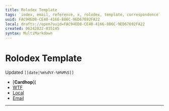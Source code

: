```yaml
---
title: Rolodex Template
tags: `index, email, reference, x, rolodex, template, correspondence`
uuid: FAC94ED8-CE40-4166-886C-9ED67692FA22
local: drafts://open?uuid=FAC94ED8-CE40-4166-886C-9ED67692FA22
created: 06242022-035145
syntax: MultiMarkdown
---
```

 # Rolodex Template
Updated `[[date|%m%d%Y-%H%M%S]]`

- [**Cardhop**](
- [WTF](https://davidblue.wtf/drafts/[[uuid]].html)
- [Local](shareddocuments:///private/var/mobile/Library/Mobile%20Documents/com~apple~CloudDocs/Written/[[uuid]].md)
- [Email](mailto:)

---